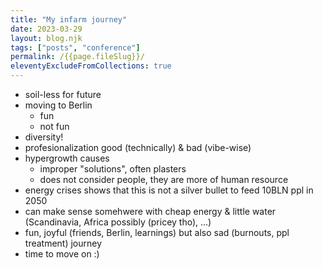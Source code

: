 ```yaml
---
title: "My infarm journey"
date: 2023-03-29
layout: blog.njk
tags: ["posts", "conference"]
permalink: /{{page.fileSlug}}/
eleventyExcludeFromCollections: true
---
```

- soil-less for future
- moving to Berlin
  - fun
  - not fun
- diversity!
- profesionalization good (technically) & bad (vibe-wise)
- hypergrowth causes
  - improper "solutions", often plasters
  - does not consider people, they are more of human resource
- energy crises shows that this is not a silver bullet to feed 10BLN ppl in 2050
- can make sense somehwere with cheap energy & little water (Scandinavia, Africa possibly (pricey tho), ...)
- fun, joyful (friends, Berlin, learnings) but also sad (burnouts, ppl treatment) journey
- time to move on :)